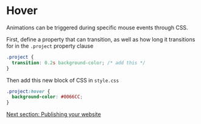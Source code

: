 # Hover

Animations can be triggered during specific mouse events through CSS.

First, define a property that can transition, as well as how long it transitions
for in the `.project` property clause
```css
.project {
  transition: 0.2s background-color; /* add this */
}
```

Then add this new block of CSS in `style.css`
```css
.project:hover {
  background-color: #0066CC;
}
```

[Next section: Publishing your website](https://github.com/andytechyon/andytechyon.github.io/blob/master/resources/11-Pushing-your-website.md)
